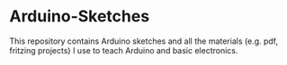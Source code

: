 # Arduino-Sketches

This repository contains Arduino sketches and all the materials (e.g. pdf, fritzing projects) I use to teach Arduino and basic electronics.


